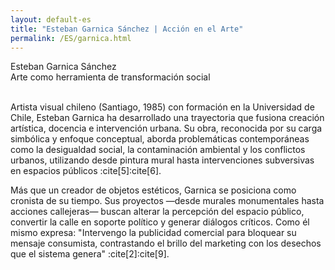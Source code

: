 ```yaml
---
layout: default-es
title: "Esteban Garnica Sánchez | Acción en el Arte"
permalink: /ES/garnica.html
---
```


<!-- Título principal -->
<div class="titulo">Esteban Garnica Sánchez</div>
<div class="subtitulo">Arte como herramienta de transformación social</div>

<!-- Párrafo 1 -->
<p class="parrafo" style="margin-top:6%;">
  Artista visual chileno (Santiago, 1985) con formación en la Universidad de Chile, 
  Esteban Garnica ha desarrollado una trayectoria que fusiona creación artística, 
  docencia e intervención urbana. Su obra, reconocida por su carga simbólica y enfoque 
  conceptual, aborda problemáticas contemporáneas como la desigualdad social, la 
  contaminación ambiental y los conflictos urbanos, utilizando desde pintura mural 
  hasta intervenciones subversivas en espacios públicos :cite[5]:cite[6].
</p>

<!-- Párrafo 2 -->
<p class="parrafo">
  Más que un creador de objetos estéticos, Garnica se posiciona como cronista de su 
  tiempo. Sus proyectos —desde murales monumentales hasta acciones callejeras— buscan 
  alterar la percepción del espacio público, convertir la calle en soporte político 
  y generar diálogos críticos. Como él mismo expresa: 
  "Intervengo la publicidad comercial para bloquear su mensaje consumista, contrastando 
  el brillo del marketing con los desechos que el sistema genera" :cite[2]:cite[9].
</p>

